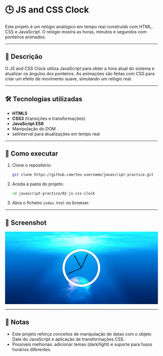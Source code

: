 # 🕒 JS and CSS Clock

Este projeto é um relógio analógico em tempo real construído com HTML, CSS e JavaScript. O relógio mostra as horas, minutos e segundos com ponteiros animados.

---

## 📌 Descrição
O JS and CSS Clock utiliza JavaScript para obter a hora atual do sistema e atualizar os ângulos dos ponteiros. As animações são feitas com CSS para criar um efeito de movimento suave, simulando um relógio real.

---

## 🛠 Tecnologias utilizadas
- **HTML5**
- **CSS3** (transições e transformações)
- **JavaScript ES6**
- Manipulação do DOM
- setInterval para atualizações em tempo real

---

## 🚀 Como executar
1. Clone o repositório:
   ```bash
   git clone https://github.com/teu-username/javascript-practice.git
   ```
2. Aceda à pasta do projeto:
   ```bash
   cd javascript-practice/02-js-css-clock
   ```
3. Abra o ficheiro `index.html` no browser.

---

## 📸 Screenshot
![JS and CSS Clock Screenshot](./screenshot.png)

---

## 📖 Notas
- Este projeto reforça conceitos de manipulação de datas com o objeto Date do JavaScript e aplicação de transformações CSS.
- Possíveis melhorias: adicionar temas (dark/light) e suporte para fusos horários diferentes.
